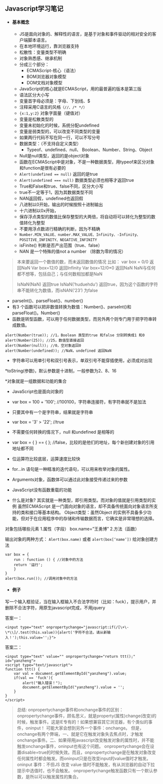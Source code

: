 ## Javascript学习笔记

* #### 基本概念
   * JS是面向对象的、解释性的语言，是基于对象和事件驱动的相对安全的客户端脚本语言。
   * 在本地环境运行，靠浏览器支持
   * 松散性：变量类型不明确
   * 对象熟悉感、继承机制
   * 分成三个部分：
      * ECMAScript-核心（语法）
      * BOM浏览器对象模型
      * DOM文档对象模型
   * JavaScript的核心就是ECMAScript，用的最普遍的版本是第三版
   * 语法区分大小写
   * 变量首字母必须是：字母、下划线、$
   * 注释采用C语言的风格`（//、/* */）`
   * `{x:1,y:2}` 对象字面量（键值对）
   * 变量是松散类型的
   * 变量未初始化的时候，系统分配undefined
   * 变量是弱类型的，可以改变不同类型的变量
   * 如果两行代码不写在同一行，可以不写分号
   * 数据类型：（不支持自定义类型）
      * Typeof、undefined、null、 Boolean、Number、String、Object
   * Null是null类型，返回的是object对象
   * 函数在ECMAScript中是对象，不是一种数据类型，用typeof来区分对象和function是很有必要的
   * `Alert(undefined == null)` 返回的是true
   * `Alert(undefined === null)` 数据类型必须也相等才返回true
   * True和False和true、false不同，区分大小写
   * true不一定等于1，因为其数据类型不同
   * NAN返回假，undefined也返回假
   * 八进制以0开始，输出的时候按照十进制输出
   * 十六进制以0x开始，
   * 保存浮点类型的数值比保存整型的大两倍，将自动将可以转化为整型的数值转化为整型
   * 不要用浮点数进行精确的判断，因为不精确
   * `Number.MIN_VALUE、number.MAX_VALUE、Infinity、-Infinity、POSITIVE_INFINITY、NEGATIVE_INFINITY`
   * isFinite() 判断是否产出范围（true、false）
   * NAN 是一个特殊的值not a number （除数为零的情况）

> 本来要返回一个数值的数，而未返回数值的情况
> 比如： var box = 0/0     返回NaN
>        Var box=12/0     返回Infinity
>        Var box=12/0*0   返回NaN
> NaN与任何都不想等，包括自己；与任何数相加都是NaN
> 
> IsNaN(NaN) 返回true
> IsNaN(‘huduehdu’) 返回true，因为这个函数的字符串不能转化为数值，而isNAN(‘23’) 为false

   * parseInt()、parseFloat()、number()
   * 有3 个函数可以把非数值转换为数值：Number()、parseInt()和parseFloat()。Number()
   * 函数是转型函数，可以用于任何数据类型，而另外两个则专门用于把字符串转成数值。

```
alert(Number(true)); //1，Boolean 类型的true 和false 分别转换成1 和0
alert(Number(25)); //25，数值型直接返回
alert(Number(null)); //0，空对象返回0
alert(Number(undefined)); //NaN，undefined 返回NaN
```

   * 字符串可以用单引号和双引号表示，单双引号不能穿插使用，必须成对出现
 
*toString(参数)，默认参数是十进制，一般参数为2、8、16
 
*对象就是一组数据和功能的集合
 
* JavaScript也是面向对象的
 
* var box = 100 + '100'; //100100，字符串连接符，有字符串就不是加法
* 只要其中有一个是字符串，结果就是字符串
 
* var box = '3' > '22'; //true
 
* 不需要任何转换的情况下，null 和undefined 是相等的
 
* var box = {  } == {  }; //false，比较的是他们的地址，每个新创建对象的引用地址都不同
 
* 位运算符比较底层，运算速度比较快
 
* for...in 语句是一种精准的迭代语句，可以用来枚举对象的属性。
 
* Arguments对象，函数体可以通过此对象接受传递过来的参数
 
* JavaScript没有函数重载的功能
 
* 什么是对象?
其实就是一种类型，即引用类型。而对象的值就是引用类型的实例
虽然ECMAScript 是一门面向对象的语言，却不具备传统面向对象语言所支持的类和接口等基本结构。
Object类型：虽然Object 的实例不具备多少功能，但对于在应用程序中的存储和传输数据而言，它确实是非常理想的选择。
 
对象包括哪些元素
1.属性（字段）    box.name=”王勇博”
2.方法（函数）
 
输出对象的两种方式：
`Alert(box.name)` 或者 `alert(box[‘name’])`
给对象创建方法

```
var box = {
	run : function () { //对象中的方法
	return '运行';
	}
}
alert(box.run()); //调用对象中的方法
```

* #### 例子

写一个输入框验证，当在输入框输入不合法字符时（比如：fuck），提示用户，并删除不合法字符，用原生javascript完成，不用jquery
 
答案一：

```
<input type="text" onpropertychange="javascript:if(/[\+\-\*\\]/.test(this.value)){alert('字符不合法，请从新输入！');this.value='';}">
```

答案二：

```
<input type="text" value="" onpropertychange="return ttt();" id="yanzheng">
<script type="text/javascript">
function ttt() {
	var val = document.getElementById("yanzheng").value;
	if(val == 'fuck'){
		alert("输入错误！");
		document.getElementById("yanzheng").value = '';
	}
}
</script>
```

> 总结: 
> onpropertychange事件和onchange事件的区别：
> onpropertychange事件，顾名思义，就是property(属性)change(改变)的时候，触发事件。这是IE专有的！如果想兼容其它浏览器，有个类似的事件，oninput！
> 可能大家会想到另外一个事件：onchange。
> 但是，onchange有两个弊端，一、就是它在触发对象失去焦点时，才触发onchange事件。二、如果得用javascript改变触发对象的属性时，并不能触发onchange事件，oninput也有这个问题。
> onpropertychange会在设置disable=true的时候失效。而且，onpropertychange是在触发对象改变任何属性时都会触发。而oninput只是在改变input的value值时才触发。
> oninput 事件：不但JS 改变 value 值时不能触发，有从浏览器的自动下拉提示中选值时，也不会触发。
> onpropertychange触发函数只有一个默认参数，是所以可以触发属性的集合。


